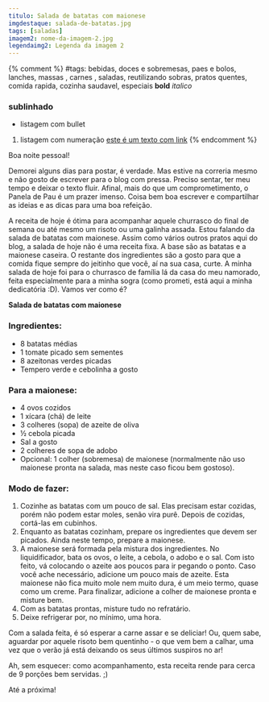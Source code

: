 ```yaml
---
titulo: Salada de batatas com maionese
imgdestaque: salada-de-batatas.jpg
tags: [saladas]
imagem2: nome-da-imagem-2.jpg
legendaimg2: Legenda da imagem 2
---
```

{% comment %}
#tags: bebidas, doces e sobremesas, paes e bolos, lanches, massas , carnes , saladas, reutilizando sobras, pratos quentes, comida rapida, cozinha saudavel, especiais
**bold**
*italico*
### sublinhado
* listagem com bullet
1. listagem com numeração
[este é um texto com link](https://www.enderecodolink.com)
{% endcomment %}

Boa noite pessoal!

Demorei alguns dias para postar, é verdade. Mas estive na correria mesmo e não gosto de escrever para o blog com pressa. Preciso sentar, ter meu tempo e deixar o texto fluir. Afinal, mais do que um comprometimento, o Panela de Pau é um prazer imenso. Coisa bem boa escrever e compartilhar as ideias e as dicas para uma boa refeição. 

A receita de hoje é ótima para acompanhar aquele churrasco do final de semana ou até mesmo um risoto ou uma galinha assada. Estou falando da salada de batatas com maionese. Assim como vários outros pratos aqui do blog, a salada de hoje não é uma receita fixa. A base são as batatas e a maionese caseira. O restante dos ingredientes são a gosto para que a comida fique sempre do jeitinho que você, aí na sua casa, curte. A minha salada de hoje foi para o churrasco de família lá da casa do meu namorado, feita especialmente para a minha sogra (como prometi, está aqui a minha dedicatória :D). Vamos ver como é?

**Salada de batatas com maionese**

### Ingredientes:

* 8 batatas médias
* 1 tomate picado sem sementes
* 8 azeitonas verdes picadas
* Tempero verde e cebolinha a gosto

### Para a maionese:

* 4 ovos cozidos
* 1 xícara (chá) de leite
* 3 colheres (sopa) de azeite de oliva 
* ½ cebola picada
* Sal a gosto
* 2 colheres de sopa de adobo
* Opcional: 1 colher (sobremesa) de maionese (normalmente não uso maionese pronta na salada, mas neste caso ficou bem gostoso).

### Modo de fazer:

1. Cozinhe as batatas com um pouco de sal. Elas precisam estar cozidas, porém não podem estar moles, senão vira purê. Depois de cozidas, cortá-las em cubinhos.
2. Enquanto as batatas cozinham, prepare os ingredientes que devem ser picados. Ainda neste tempo, prepare a maionese.
3. A maionese será formada pela mistura dos ingredientes. No liquidificador, bata os ovos, o leite, a cebola, o adobo e o sal. Com isto feito, vá colocando o azeite aos poucos para ir pegando o ponto. Caso você ache necessário, adicione um pouco mais de azeite. Esta maionese não fica muito mole nem muito dura, é um meio termo, quase como um creme. Para finalizar, adicione a colher de maionese pronta e misture bem.
4. Com as batatas prontas, misture tudo no refratário.
5. Deixe refrigerar por, no mínimo, uma hora. 

Com a salada feita, é só esperar a carne assar e se deliciar! Ou, quem sabe, aguardar por aquele risoto bem quentinho - o que vem bem a calhar, uma vez que o verão já está deixando os seus últimos suspiros no ar!

Ah, sem esquecer: como acompanhamento, esta receita rende para cerca de 9 porções bem servidas. ;)

Até a próxima!